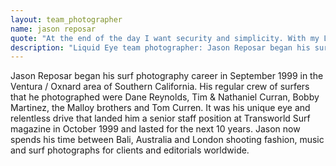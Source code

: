 ```yaml
---
layout: team_photographer
name: jason reposar
quote: "At the end of the day I want security and simplicity. With my Liquid Eye set up, I have the security in knowing that my camera gear is safe, fully functional and can take a slight bang without busting up on me. I also love the fact that I haven't lost a screw or mis-threaded a port since I've been using it. It's a perfect system for me. It's idiot proof!"
description: "Liquid Eye team photographer: Jason Reposar began his surf photography career in September 1999 in the Ventura / Oxnard area of Southern California. Jason now spends his time between Bali, Australia and London shooting fashion, music and surf photographs for clients and editorials worldwide."
---
```

Jason Reposar began his surf photography career in September 1999 in the Ventura / Oxnard area of Southern California. His regular crew of surfers that he photographed were Dane Reynolds, Tim & Nathaniel Curran, Bobby Martinez, the Malloy brothers and Tom Curren. It was his unique eye and relentless drive that landed him a senior staff position at Transworld Surf magazine in October 1999 and lasted for the next 10 years. Jason now spends his time between Bali, Australia and London shooting fashion, music and surf photographs for clients and editorials worldwide.
